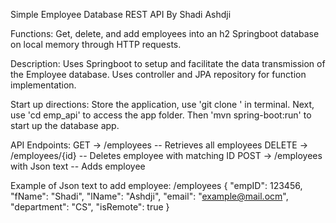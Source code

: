 Simple Employee Database REST API 
By Shadi Ashdji

Functions:
Get, delete, and add employees into an h2 Springboot database on local memory through HTTP requests.

Description: 
Uses Springboot to setup and facilitate the data transmission of the Employee database. Uses controller and JPA repository for function implementation.

Start up directions:
Store the application, use 'git clone <github url>' in terminal.
Next, use 'cd emp_api' to access the app folder. Then 'mvn spring-boot:run' to start up the database app.

API Endpoints:
GET -> /employees -- Retrieves all employees
DELETE -> /employees/{id} -- Deletes employee with matching ID
POST -> /employees with Json text -- Adds employee

Example of Json text to add employee:
/employees 
{
 "empID": 123456,
  "fName": "Shadi",
  "lName": "Ashdji",
  "email": "example@mail.ocm",
  "department": "CS",
  "isRemote": true
}